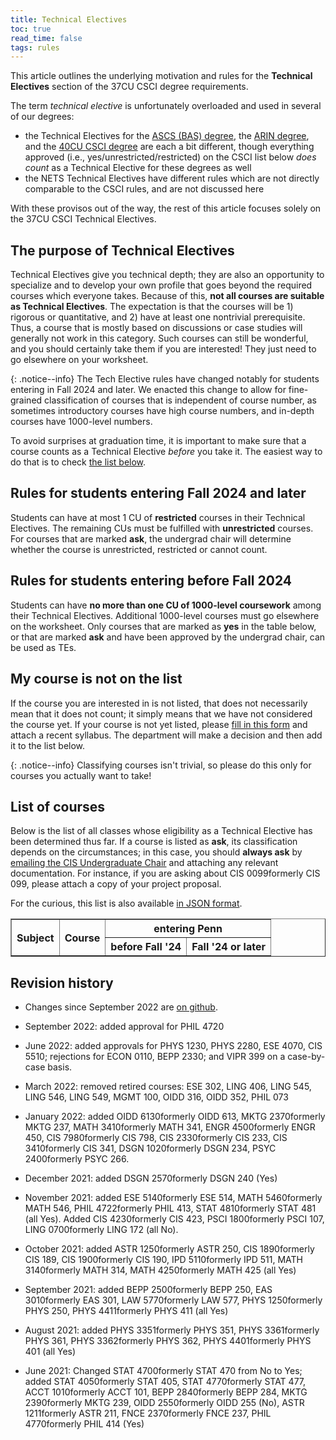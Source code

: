 ```yaml
---
title: Technical Electives
toc: true
read_time: false
tags: rules
---
```


This article outlines the underlying motivation and rules for the **Technical Electives** section of the 37CU CSCI degree requirements.

The term *technical elective* is unfortunately overloaded and used in several of our degrees:

* the Technical Electives for the [ASCS (BAS) degree](https://catalog.upenn.edu/undergraduate/programs/computer-science-bas/), the [ARIN degree](https://catalog.upenn.edu/undergraduate/programs/artificial-intelligence-bse/), and the [40CU CSCI degree](https://www.cis.upenn.edu/undergraduate/advising/all-degree-requirements/csci-requirements-2017/) are each a bit different, though everything approved (i.e., yes/unrestricted/restricted) on the CSCI list below *does count* as a Technical Elective for these degrees as well
* the NETS Technical Electives have different rules which are not directly comparable to the CSCI rules, and are not discussed here

With these provisos out of the way, the rest of this article focuses solely on the 37CU CSCI Technical Electives.

## The purpose of Technical Electives

Technical Electives give you technical depth; they are also an opportunity to specialize and to develop your own profile that goes beyond the required courses which everyone takes. Because of this, **not all courses are suitable as Technical Electives**. The expectation is that the courses will be 1) rigorous or quantitative, and 2) have at least one nontrivial prerequisite. Thus, a course that is mostly based on discussions or case studies will generally not work in this category. Such courses can still be wonderful, and you should certainly take them if you are interested! They just need to go elsewhere on your worksheet.

{: .notice--info}
The Tech Elective rules have changed notably for students entering in Fall 2024 and later. We enacted this change to allow for fine-grained classification of courses that is independent of course number, as sometimes introductory courses have high course numbers, and in-depth courses have 1000-level numbers.

To avoid surprises at graduation time, it is important to make sure that a course counts as a Technical Elective *before*
you take it. The easiest way to do that is to check [the list below](#list-of-courses).

## Rules for students entering Fall 2024 and later

Students can have at most 1 CU of **restricted** courses in their Technical Electives. The remaining CUs must be fulfilled with **unrestricted** courses. For courses that are marked **ask**, the undergrad chair will determine whether the course is unrestricted, restricted or cannot count.

## Rules for students entering before Fall 2024

Students can have **no more than one CU of 1000-level coursework** among their Technical Electives. Additional 1000-level courses must go elsewhere on the worksheet. Only courses that are marked as **yes** in the table below, or that are marked **ask** and have been approved by the undergrad chair, can be used as TEs.

## My course is not on the list

If the course you are interested in is not listed, that does not necessarily mean that it does not count; it simply means that we have not considered the course yet. If your course is not yet listed, please [fill in this form]({{page.links.cis_te_form}}) and attach a recent syllabus. The department will make a decision and then add it to the list below.

{: .notice--info}
Classifying courses isn't trivial, so please do this only for courses you actually want to take!

## List of courses

<div id="course_list"></div>

Below is the list of all classes whose eligibility as a Technical Elective has been determined thus far. If a course is listed as **ask**, its classification depends on the circumstances; in this case, you should **always ask** by [emailing the CIS Undergraduate Chair](mailto:{{page.links.ugc_email}}) and attaching any relevant documentation. For instance, if you are asking about <span class="tooltip">CIS 0099<span class="tooltiptext">formerly CIS 099</span></span>, please attach a copy of your project proposal.

For the curious, this list is also available [in JSON format](/assets/json/37cu_csci_tech_elective_list.json).

<table id="telist" border="1" cellspacing="0" cellpadding="5">
  <tr>
    <th rowspan="2">Subject</th>
    <th rowspan="2" style="text-align: left">Course</th>
    <th colspan="2" style="text-align: center;">entering Penn</th>
  </tr>
  <tr>
    <th>before Fall '24</th>
    <th>Fall '24 or later</th>
  </tr>
  <!-- NB: rows of actual data are added by javascript, below -->
</table>

<script src="/assets/js/te-list.js" type="text/javascript"></script>



<!--
## 40 CU CSCI degrees

If you entered Penn in Spring 2020 or earlier and still have the "old" 40 CU worksheet, the rules for Technical Electives are slightly different. In this case, two of your Technical Electives **must** be [Engineering courses](https://ugrad.seas.upenn.edu/student-handbook/courses-requirements/engineering-courses/). For the other 4 Technical Electives, you can count:
 1. any Math, Natural Science, or Engineering courses,
 2. an approved minor, or
 3. these specific courses: <span class="tooltip">LING 0500<span class="tooltiptext">formerly LING 106</span></span>, <span class="tooltip">PHIL 2620<span class="tooltiptext">formerly PHIL 231</span></span>, <span class="tooltip">PHIL 2640<span class="tooltiptext">formerly PHIL 244</span></span>, <span class="tooltip">OIDD 2200<span class="tooltiptext">formerly OIDD 220</span></span>, <span class="tooltip">OIDD 3210<span class="tooltiptext">formerly OIDD 321</span></span> and <span class="tooltip">OIDD 3250<span class="tooltiptext">formerly OIDD 325</span></span>

Other courses can be counted by special approval as a "sequence of approved courses".
-->

## Revision history

* Changes since September 2022 are [on github](https://github.com/cis-advising-handbook/cis-advising-handbook.github.io/blob/main/assets/json/37cu_csci_tech_elective_list.json).

* September 2022: added approval for PHIL 4720

* June 2022: added approvals for PHYS 1230, PHYS 2280, ESE 4070, CIS 5510; rejections for ECON 0110, BEPP 2330; and VIPR 399 on a case-by-case basis.

* March 2022: removed retired courses: ESE 302, LING 406, LING 545, LING 546, LING 549, MGMT 100, OIDD 316, OIDD 352, PHIL 073

* January 2022: added <span class="tooltip">OIDD 6130<span class="tooltiptext">formerly OIDD 613</span></span>, <span class="tooltip">MKTG 2370<span class="tooltiptext">formerly MKTG 237</span></span>, <span class="tooltip">MATH 3410<span class="tooltiptext">formerly MATH 341</span></span>, <span class="tooltip">ENGR 4500<span class="tooltiptext">formerly ENGR 450</span></span>, <span class="tooltip">CIS 7980<span class="tooltiptext">formerly CIS 798</span></span>, <span class="tooltip">CIS 2330<span class="tooltiptext">formerly CIS 233</span></span>, <span class="tooltip">CIS 3410<span class="tooltiptext">formerly CIS 341</span></span>, <span class="tooltip">DSGN 1020<span class="tooltiptext">formerly DSGN 234</span></span>, <span class="tooltip">PSYC 2400<span class="tooltiptext">formerly PSYC 266</span></span>.

* December 2021: added <span class="tooltip">DSGN 2570<span class="tooltiptext">formerly DSGN 240</span></span> (Yes)

* November 2021: added <span class="tooltip">ESE 5140<span class="tooltiptext">formerly ESE 514</span></span>, <span class="tooltip">MATH 5460<span class="tooltiptext">formerly MATH 546</span></span>, <span class="tooltip">PHIL 4722<span class="tooltiptext">formerly PHIL 413</span></span>, <span class="tooltip">STAT 4810<span class="tooltiptext">formerly STAT 481</span></span> (all Yes). Added <span class="tooltip">CIS 4230<span class="tooltiptext">formerly CIS 423</span></span>, <span class="tooltip">PSCI 1800<span class="tooltiptext">formerly PSCI 107</span></span>, <span class="tooltip">LING 0700<span class="tooltiptext">formerly LING 172</span></span> (all No).

* October 2021: added <span class="tooltip">ASTR 1250<span class="tooltiptext">formerly ASTR 250</span></span>, <span class="tooltip">CIS 1890<span class="tooltiptext">formerly CIS 189</span></span>, <span class="tooltip">CIS 1900<span class="tooltiptext">formerly CIS 190</span></span>, <span class="tooltip">IPD 5110<span class="tooltiptext">formerly IPD 511</span></span>, <span class="tooltip">MATH 3140<span class="tooltiptext">formerly MATH 314</span></span>, <span class="tooltip">MATH 4250<span class="tooltiptext">formerly MATH 425</span></span> (all Yes)

* September 2021: added <span class="tooltip">BEPP 2500<span class="tooltiptext">formerly BEPP 250</span></span>, <span class="tooltip">EAS 3010<span class="tooltiptext">formerly EAS 301</span></span>, <span class="tooltip">LAW 5770<span class="tooltiptext">formerly LAW 577</span></span>, <span class="tooltip">PHYS 1250<span class="tooltiptext">formerly PHYS 250</span></span>, <span class="tooltip">PHYS 4411<span class="tooltiptext">formerly PHYS 411</span></span> (all Yes)

* August 2021: added <span class="tooltip">PHYS 3351<span class="tooltiptext">formerly PHYS 351</span></span>, <span class="tooltip">PHYS 3361<span class="tooltiptext">formerly PHYS 361</span></span>, <span class="tooltip">PHYS 3362<span class="tooltiptext">formerly PHYS 362</span></span>, <span class="tooltip">PHYS 4401<span class="tooltiptext">formerly PHYS 401</span></span> (all Yes)

* June 2021: Changed <span class="tooltip">STAT 4700<span class="tooltiptext">formerly STAT 470</span></span> from No to Yes; added <span class="tooltip">STAT 4050<span class="tooltiptext">formerly STAT 405</span></span>, <span class="tooltip">STAT 4770<span class="tooltiptext">formerly STAT 477</span></span>, <span class="tooltip">ACCT 1010<span class="tooltiptext">formerly ACCT 101</span></span>, <span class="tooltip">BEPP 2840<span class="tooltiptext">formerly BEPP 284</span></span>, <span class="tooltip">MKTG 2390<span class="tooltiptext">formerly MKTG 239</span></span>, <span class="tooltip">OIDD 2550<span class="tooltiptext">formerly OIDD 255</span></span> (No), <span class="tooltip">ASTR 1211<span class="tooltiptext">formerly ASTR 211</span></span>, <span class="tooltip">FNCE 2370<span class="tooltiptext">formerly FNCE 237</span></span>, <span class="tooltip">PHIL 4770<span class="tooltiptext">formerly PHIL 414</span></span> (Yes)
